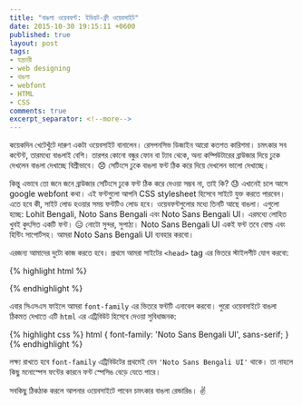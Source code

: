 ```yaml
---
title: "বাঙলা ওয়েবফন্ট: ইডিয়ট-ফ্রী ওয়েবসাইট"
date: 2015-10-30 19:15:11 +0600
published: true
layout: post
tags:
- যন্ত্রচারী
- web designing
- বাঙলা
- webfont
- HTML
- CSS
comments: true
excerpt_separator: <!--more-->
---
```

কয়েকদিন খেটেখুঁটে দারুণ একটা ওয়েবসাইট বানালেন। রেসপনসিভ ডিজাইন আরো কতশত কারিশমা। চমৎকার সব কন্টেন্ট, তারমধ্যে বাঙলাই বেশি। তারপর কোনো বন্ধুর ফোন বা ট্যাব থেকে, অন্য কম্পিউটারের ব্রাউজার দিয়ে ঢুকে দেখলেন বাঙলা দেখাচ্ছে বিশ্রীভাবে। :disappointed: সেটিংসে ঢুকে বাঙলা ফন্ট ঠিক করে দিয়ে দেখলেন ভালো দেখাচ্ছে।

কিন্তু এভাবে তো জনে জনে ব্রাউজার সেটিংসে ঢুকে ফন্ট ঠিক করে দেওয়া সম্ভব না, তাই কি? :sweat: এখানেই চলে আসে google webfont কথা। এই ফন্টগুলো আপনি CSS stylesheet হিসেবে সাইটে যুক্ত করতে পারবেন। এতে হবে কী, সাইট লোড হওয়ার সময় ফন্টটিও লোড হবে। ওয়েবফন্টগুলোর মধ্যে তিনটি আছে বাঙলা। এগুলো হচ্ছে: Lohit Bengali, Noto Sans Bengali এবং Noto Sans Bengali UI। এরমধ্যে লোহিত খুবই কুৎসিত একটি ফন্ট। :expressionless: নোটো সুন্দর, সুপাঠ্য। Noto Sans Bengali UI একই ফন্ট তবে বোল্ড এবং হিন্টিং সাপোর্টসহ। আমরা Noto Sans Bengali UI ব্যবহার করবো।
<!--more-->
এরজন্য আমাদের দুটো কাজ করতে হবে। প্রথমে আমরা সাইটের `<head>` tag এর ভিতরে স্টাইলশীট যোগ করবো:

{% highlight html %}
<link rel="stylesheet" href="http://fonts.googleapis.com/earlyaccess/notosansbengaliui.css">
{% endhighlight %}

এবার সিএসএস ফাইলে আমরা `font-family` এর ভিতরে ফন্টটি এনাবেল করবো। পুরো ওয়েবসাইটে বাঙলা ঠিকমত দেখাতে এটি `html` এর এট্রিবিউট হিসেবে দেওয়া সুবিধাজনক:

{% highlight css %}
html {
  font-family: 'Noto Sans Bengali UI', sans-serif;
}
{% endhighlight %}

লক্ষ্য রাখতে হবে `font-family` এট্রিবিউটের প্রথমেই যেন `'Noto Sans Bengali UI'` থাকে। তা নাহলে কিছু মনোস্পেস ফন্টের কারনে ফন্ট স্পেসিঙ বেড়ে যেতে পারে।

সবকিছু ঠিকঠাক করলে আপনার ওয়েবসাইটে পাবেন চমৎকার বাঙলা রেন্ডারিঙ। :v:
